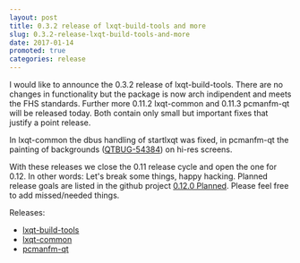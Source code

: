 ```yaml
---
layout: post
title: 0.3.2 release of lxqt-build-tools and more
slug: 0.3.2-release-lxqt-build-tools-and-more
date: 2017-01-14
promoted: true
categories: release
---
```


I would like to announce the 0.3.2 release of lxqt-build-tools. There are no changes 
in functionality but the package is now arch indipendent and meets the FHS standards.
Further more 0.11.2 lxqt-common and 0.11.3 pcmanfm-qt will be released today.
Both contain only small but important fixes that justify a point release.

In lxqt-common the dbus handling of startlxqt was fixed, in pcmanfm-qt the painting of
backgrounds ([QTBUG-54384](https://bugreports.qt.io/browse/QTBUG-54384)) on hi-res screens.

With these releases we close the 0.11 release cycle and open the one for 0.12. In other
words: Let's break some things, happy hacking. Planned release goals are listed in 
the  github project [0.12.0 Planned](https://github.com/orgs/lxde/projects/3). Please
feel free to add missed/needed things. 

Releases:
* [lxqt-build-tools](https://github.com/lxde/lxqt-build-tools/releases)
* [lxqt-common](https://github.com/lxde/lxqt-common/releases)
* [pcmanfm-qt](https://github.com/lxde/pcmanfm-qt/releases)
